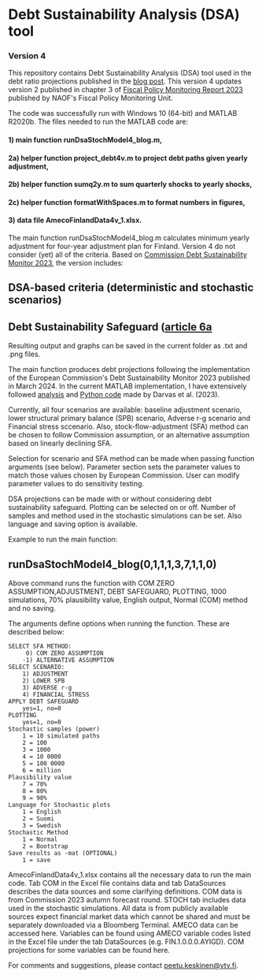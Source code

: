 # Debt Sustainability Analysis (DSA) tool	
### Version 4

This repository contains Debt Sustainability Analysis (DSA) tool used in the debt ratio projections published in the [blog post](https://www.vtv.fi/en/blog/the-length-of-the-adjustment-plan-in-the-reformed-eu-debt-rules-is-of-great-importance-to-finland/). This version 4 updates version 2 published in chapter 3 of [Fiscal Policy Monitoring Report 2023](https://www.vtv.fi/en/publications/fiscal-policy-monitoring-report-2023/) published by NAOF's Fiscal Policy Monitoring Unit. 

The code was successfully run with Windows 10 (64-bit) and MATLAB R2020b. The files needed to run the MATLAB code are:

#### 1)	main function runDsaStochModel4_blog.m,
#### 2a)	helper function project_debt4v.m to project debt paths given yearly adjustment,
#### 2b)	helper function sumq2y.m to sum quarterly shocks to yearly shocks,
#### 2c) helper function formatWithSpaces.m to format numbers in figures,
#### 3)	data file AmecoFinlandData4v_1.xlsx.

The main function runDsaStochModel4_blog.m calculates minimum yearly adjustment for four-year adjustment plan for Finland. Version 4 do not consider (yet) all of the criteria. Based on [Commission Debt Sustainability Monitor 2023](https://economy-finance.ec.europa.eu/document/download/e3a23fba-1402-4cc9-b571-7473b5e7842a_en?filename=ip271_en.pdf), the version includes:

## DSA-based criteria (deterministic and stochastic scenarios)
## Debt Sustainability Safeguard ([article 6a](https://www.consilium.europa.eu/media/70386/st06645-re01-en24.pdf)

Resulting output and graphs can be saved in the current folder as .txt and .png files.
 
The main function produces debt projections following the implementation of the European Commission's Debt Sustainability Monitor 2023 published in March 2024. In the current MATLAB implementation, I have extensively followed [analysis](https://www.bruegel.org/working-paper/quantitative-evaluation-european-commissions-fiscal-governance-proposal) and [Python code](https://github.com/lennardwelslau/eu-debt-sustainability-analysis) made by Darvas et al. (2023).

Currently, all four scenarios are available: baseline adjustment scenario, lower structural primary balance (SPB) scenario, Adverse r-g scenario and Financial stress sccenario. Also, stock-flow-adjustment (SFA) method can be chosen to follow Commission assumption, or an alternative assumption based on linearly declining SFA. 

Selection for scenario and SFA method can be made when passing function arguments (see below). Parameter section sets the parameter values to match those values chosen by European Commission. User can modify parameter values to do sensitivity testing.

DSA projections can be made with or without considering debt sustainability safeguard. Plotting can be selected on or off. Number of samples and method used in the stochastic simulations can be set. Also language and saving option is available.

Example to run the main function:

## runDsaStochModel4_blog(0,1,1,1,3,7,1,1,0)

Above command runs the function with COM ZERO ASSUMPTION,ADJUSTMENT,
DEBT SAFEGUARD, PLOTTING, 1000 simulations, 70% plausibility value,
English output, Normal (COM) method and no saving.

The arguments define options when running the function.
These are described below:

    SELECT SFA METHOD:
         0) COM ZERO ASSUMPTION
        -1) ALTERNATIVE ASSUMPTION      
    SELECT SCENARIO:
        1) ADJUSTMENT
        2) LOWER SPB
        3) ADVERSE r-g
        4) FINANCIAL STRESS
    APPLY DEBT SAFEGUARD
        yes=1, no=0
    PLOTTING
        yes=1, no=0
    Stochastic samples (power)
        1 = 10 simulated paths
        2 = 100
        3 = 1000
        4 = 10 0000
        5 = 100 0000
        6 = million
    Plausibility value
        7 = 70%
        8 = 80%
        9 = 90%
    Language for Stochastic plots
        1 = English
        2 = Suomi
        3 = Swedish
    Stochastic Method
        1 = Normal
        2 = Bootstrap
    Save results as -mat (OPTIONAL)
        1 = save

AmecoFinlandData4v_1.xlsx contains all the necessary data to run the main code. Tab COM in the Excel file contains data and tab DataSources describes the data sources and some clarifying definitions. COM data is from Commission 2023 autumn forecast round. STOCH tab includes data used in the stochastic simulations. All data is from publicly available sources expect financial market data which cannot be shared and must be separately downloaded via a Bloomberg Terminal. AMECO data can be accessed here. Variables can be found using AMECO variable codes listed in the Excel file under the tab DataSources (e.g. FIN.1.0.0.0.AYIGD). COM projections for some variables can be found here.


For comments and suggestions, please contact peetu.keskinen@vtv.fi.
